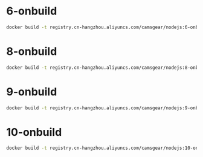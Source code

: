 # 6-onbuild
```bash
docker build -t registry.cn-hangzhou.aliyuncs.com/camsgear/nodejs:6-onbuild -f Dockerfile-6-onbuild .
```

# 8-onbuild
```bash
docker build -t registry.cn-hangzhou.aliyuncs.com/camsgear/nodejs:8-onbuild -f Dockerfile-8-onbuild .
```

# 9-onbuild
```bash
docker build -t registry.cn-hangzhou.aliyuncs.com/camsgear/nodejs:9-onbuild -f Dockerfile-9-onbuild .
```

# 10-onbuild
```bash
docker build -t registry.cn-hangzhou.aliyuncs.com/camsgear/nodejs:10-onbuild -f Dockerfile-10-onbuild .
```